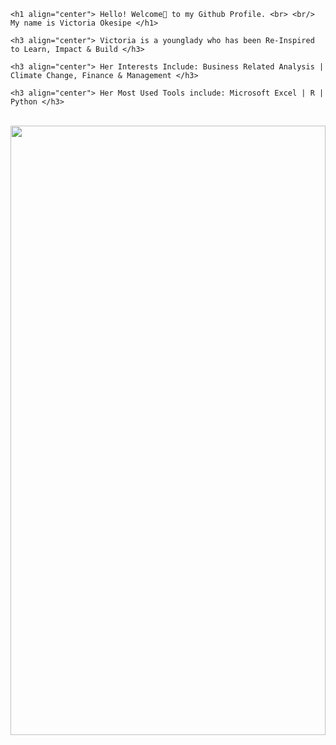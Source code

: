 <!DOCTYPE HTML>
<html>
<head>
  <meta charset="utf-8">
  <meta name="viewport" content="width=device-width, initial-scale=1.0"> 
  </head>
 
<body> 
  
    <h1 align="center"> Hello! Welcome🤝 to my Github Profile. <br> <br/> My name is Victoria Okesipe </h1>
    
    <h3 align="center"> Victoria is a younglady who has been Re-Inspired to Learn, Impact & Build </h3>
    
    <h3 align="center"> Her Interests Include: Business Related Analysis | Climate Change, Finance & Management </h3>
    
    <h3 align="center"> Her Most Used Tools include: Microsoft Excel | R | Python </h3>
  
  
   <br>                 
  <div >
      <img src="github_victoria_okesipe.JPG" width="100%" height="50%" >
  </div>
   <br/>
 
 
 
  
    
    
</body>
</html>
